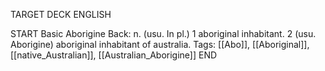 TARGET DECK
ENGLISH

START
Basic
Aborigine
Back: n. (usu. In pl.) 1 aboriginal inhabitant. 2 (usu. Aborigine) aboriginal inhabitant of australia.
Tags: [[Abo]], [[Aboriginal]], [[native_Australian]], [[Australian_Aborigine]]
END
